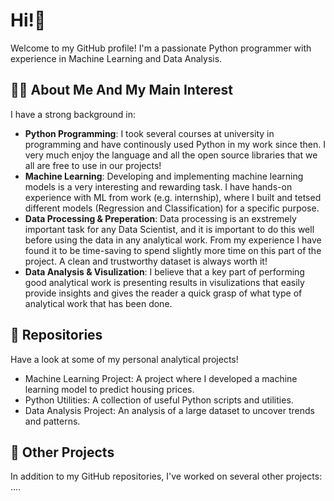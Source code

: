 # Hi!👋
Welcome to my GitHub profile! 
I'm a passionate Python programmer with experience in Machine Learning and Data Analysis. 

## 🧑‍💻 About Me And My Main Interest 
I have a strong background in:
- **Python Programming**: I took several courses at university in programming and have continously used Python in my work since then. I very much enjoy the language and all the open source libraries that we all are free to use in our projects! 
- **Machine Learning**: Developing and implementing machine learning models is a very interesting and rewarding task. I have hands-on experience with ML from work (e.g. internship), where I built and tetsed different models (Regression and Classification) for a specific purpose.  
- **Data Processing & Preperation**: Data processing is an exstremely important task for any Data Scientist, and it is important to do this well before using the data in any analytical work. From my experience I have found it to be time-saving to spend slightly more time on this part of the project. A clean and trustworthy dataset is always worth it! 
- **Data Analysis & Visulization**: I believe that a key part of performing good analytical work is presenting results in visulizations that easily provide insights and gives the reader a quick grasp of what type of analytical work that has been done. 

## 📂 Repositories
Have a look at some of my personal analytical projects! 

- Machine Learning Project: A project where I developed a machine learning model to predict housing prices.
- Python Utilities: A collection of useful Python scripts and utilities.
- Data Analysis Project: An analysis of a large dataset to uncover trends and patterns.

## 🚀 Other Projects

In addition to my GitHub repositories, I've worked on several other projects:
....

